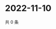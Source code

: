 # 2022-11-10

共 0 条

<!-- BEGIN WEIBO -->
<!-- 最后更新时间 Thu Nov 10 2022 01:20:47 GMT+0800 (China Standard Time) -->

<!-- END WEIBO -->
